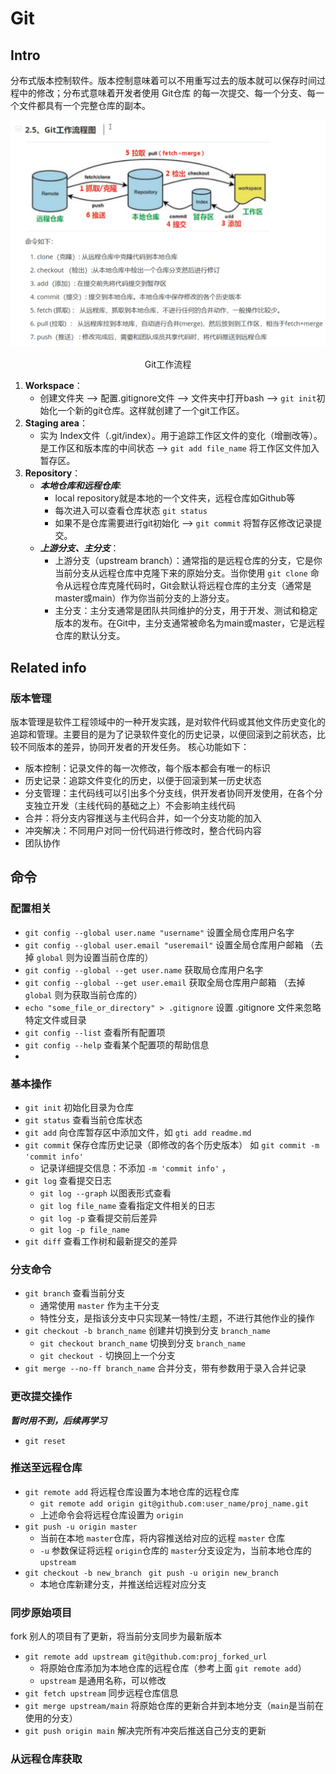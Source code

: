 # Git

## Intro
分布式版本控制软件。版本控制意味着可以不用重写过去的版本就可以保存时间过程中的修改；分布式意味着开发者使用 Git仓库 的每一次提交、每一个分支、每一个文件都具有一个完整仓库的副本。
<div style="text-align:center">
    <img src="../pic/Git工作流程.png" alt="Git工作流程" style="margin-bottom: 1px;">
    <p>Git工作流程</p>
</div>

1. **Workspace**：
   - 创建文件夹 —> 配置.gitignore文件 —> 文件夹中打开bash —> `git init`初始化一个新的git仓库。这样就创建了一个git工作区。
2. **Staging area**：
   - 实为 Index文件（.git/index）。用于追踪工作区文件的变化（增删改等）。是工作区和版本库的中间状态 —> `git add file_name` 将工作区文件加入暂存区。
3. **Repository**：
   - ***本地仓库和远程仓库***:
     - local repository就是本地的一个文件夹，远程仓库如Github等
     - 每次进入可以查看仓库状态 `git status`
     - 如果不是仓库需要进行git初始化 —> `git commit` 将暂存区修改记录提交。
   - ***上游分支、主分支***：
     - 上游分支（upstream branch）：通常指的是远程仓库的分支，它是你当前分支从远程仓库中克隆下来的原始分支。当你使用 `git clone` 命令从远程仓库克隆代码时，Git会默认将远程仓库的主分支（通常是master或main）作为你当前分支的上游分支。
     - 主分支：主分支通常是团队共同维护的分支，用于开发、测试和稳定版本的发布。在Git中，主分支通常被命名为main或master，它是远程仓库的默认分支。

## Related info
### 版本管理
版本管理是软件工程领域中的一种开发实践，是对软件代码或其他文件历史变化的追踪和管理。主要目的是为了记录软件变化的历史记录，以便回滚到之前状态，比较不同版本的差异，协同开发者的开发任务。
核心功能如下：
- 版本控制：记录文件的每一次修改，每个版本都会有唯一的标识
- 历史记录：追踪文件变化的历史，以便于回滚到某一历史状态
- 分支管理：主代码线可以引出多个分支线，供开发者协同开发使用，在各个分支独立开发（主线代码的基础之上）不会影响主线代码
- 合并：将分支内容推送与主代码合并，如一个分支功能的加入
- 冲突解决：不同用户对同一份代码进行修改时，整合代码内容
- 团队协作


## 命令
### 配置相关
- `git config --global user.name "username"` 设置全局仓库用户名字
- `git config --global user.email "useremail"` 设置全局仓库用户邮箱 （去掉 `global` 则为设置当前仓库的）
- `git config --global --get user.name` 获取局仓库用户名字
- `git config --global --get user.email` 获取全局仓库用户邮箱 （去掉 `global` 则为获取当前仓库的）
- `echo "some_file_or_directory" > .gitignore` 设置 .gitignore 文件来忽略特定文件或目录
- `git config --list` 查看所有配置项
- `git config --help` 查看某个配置项的帮助信息
- 
### 基本操作
- `git init` 初始化目录为仓库
- `git status` 查看当前仓库状态
- `git add` 向仓库暂存区中添加文件，如 `gti add readme.md`
- `git commit` 保存仓库历史记录（即修改的各个历史版本） 如 `git commit -m 'commit info'`
  - 记录详细提交信息：不添加 `-m 'commit info'` ，
- `git log` 查看提交日志
  - `git log --graph` 以图表形式查看
  - `git log file_name` 查看指定文件相关的日志
  - `git log -p` 查看提交前后差异
  - `git log -p file_name`
- `git diff` 查看工作树和最新提交的差异

### 分支命令
- `git branch` 查看当前分支
  - 通常使用 `master` 作为主干分支
  - 特性分支，是指该分支中只实现某一特性/主题，不进行其他作业的操作
- `git checkout -b branch_name` 创建并切换到分支 `branch_name`
  - `git checkout branch_name` 切换到分支 `branch_name`
  - `git checkout -` 切换回上一个分支
- `git merge --no-ff branch_name` 合并分支，带有参数用于录入合并记录


### 更改提交操作
***暂时用不到，后续再学习***
- `git reset` 


### 推送至远程仓库
- `git remote add` 将远程仓库设置为本地仓库的远程仓库
  - `git remote add origin git@github.com:user_name/proj_name.git`
  - 上述命令会将远程仓库设置为 `origin`
- `git push -u origin master` 
  - 当前在本地 `master`仓库，将内容推送给对应的远程 `master` 仓库
  - `-u` 参数保证将远程 `origin`仓库的 `master`分支设定为，当前本地仓库的`upstream`
- `git checkout -b new_branch ` `git push -u origin new_branch`
  - 本地仓库新建分支，并推送给远程对应分支


### 同步原始项目
fork 别人的项目有了更新，将当前分支同步为最新版本
- `git remote add upstream git@github.com:proj_forked_url` 
  - 将原始仓库添加为本地仓库的远程仓库（参考上面 `git remote add`）
  - `upstream` 是通用名称，可以修改
- `git fetch upstream` 同步远程仓库信息
- `git merge upstream/main` 将原始仓库的更新合并到本地分支（`main`是当前在使用的分支）
- `git push origin main` 解决完所有冲突后推送自己分支的更新



### 从远程仓库获取


